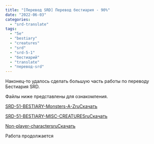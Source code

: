 ```yaml
---
title: "[Перевод SRD] Перевод бестиария - 90%"
date: "2022-06-03"
categories: 
  - "srd-translate"
tags: 
  - "5e"
  - "bestiary"
  - "creatures"
  - "srd"
  - "srd-5-1"
  - "бестиарий"
  - "translate"
  - "перевод-srd"
---
```


Наконец-то удалось сделать большую часть работы по переводу Бестиария SRD.

Файлы ниже представлены для ознакомления.

[SRD-51-BESTIARY-Monsters-A-Zru](https://cyborgsandmages.com/wp-content/uploads/2022/06/SRD-51-BESTIARY-Monsters-A-Zru.docx)[Скачать](https://cyborgsandmages.com/wp-content/uploads/2022/06/SRD-51-BESTIARY-Monsters-A-Zru.docx)

[SRD-51-BESTIARY-MISC-CREATURESru](https://cyborgsandmages.com/wp-content/uploads/2022/06/SRD-51-BESTIARY-MISC-CREATURESru.docx)[Скачать](https://cyborgsandmages.com/wp-content/uploads/2022/06/SRD-51-BESTIARY-MISC-CREATURESru.docx)

[Non-player-charactersru](https://cyborgsandmages.com/wp-content/uploads/2022/06/Non-player-charactersru.docx)[Скачать](https://cyborgsandmages.com/wp-content/uploads/2022/06/Non-player-charactersru.docx)

Работа продолжается
